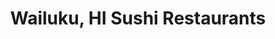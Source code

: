 ---
layout: city
title: Wailuku, HI Sushi Restaurants
permalink: /hawaii/wailuku/
stateAbbr: HI
stateName: Hawaii
cityName: Wailuku

---